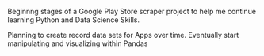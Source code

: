 Beginnng stages of a Google Play Store scraper project to help me continue learning Python and Data Science Skills. 

Planning to create record data sets for Apps over time. Eventually start manipulating and visualizing within Pandas
